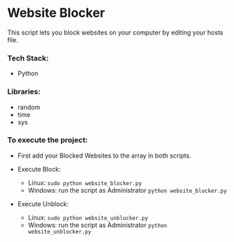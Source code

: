 # Website Blocker
This script lets you block websites on your computer by editing your hosts file.

### Tech Stack:
+ Python

### Libraries:
+ random
+ time
+ sys

### To execute the project:
+ First add your Blocked Websites to the array in both scripts.
+ Execute Block:
    - Linux: `sudo python website_blocker.py`
    - Windows: run the script as Administrator `python website_blocker.py`

+ Execute Unblock:
    - Linux: `sudo python website_unblocker.py`
    - Windows: run the script as Administrator `python website_unblocker.py`
